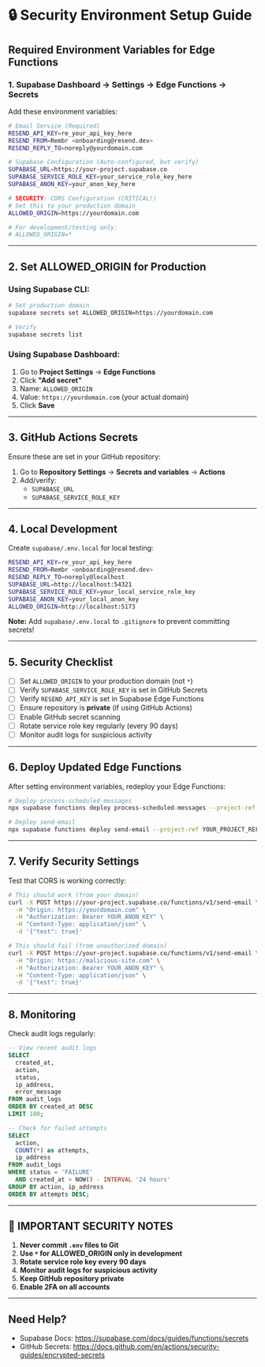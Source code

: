 # 🔒 Security Environment Setup Guide

## Required Environment Variables for Edge Functions

### 1. **Supabase Dashboard** → Settings → Edge Functions → Secrets

Add these environment variables:

```bash
# Email Service (Required)
RESEND_API_KEY=re_your_api_key_here
RESEND_FROM=Rembr <onboarding@resend.dev>
RESEND_REPLY_TO=noreply@yourdomain.com

# Supabase Configuration (Auto-configured, but verify)
SUPABASE_URL=https://your-project.supabase.co
SUPABASE_SERVICE_ROLE_KEY=your_service_role_key_here
SUPABASE_ANON_KEY=your_anon_key_here

# SECURITY: CORS Configuration (CRITICAL!)
# Set this to your production domain
ALLOWED_ORIGIN=https://yourdomain.com

# For development/testing only:
# ALLOWED_ORIGIN=*
```

---

## 2. **Set ALLOWED_ORIGIN for Production**

### Using Supabase CLI:

```bash
# Set production domain
supabase secrets set ALLOWED_ORIGIN=https://yourdomain.com

# Verify
supabase secrets list
```

### Using Supabase Dashboard:

1. Go to **Project Settings** → **Edge Functions**
2. Click **"Add secret"**
3. Name: `ALLOWED_ORIGIN`
4. Value: `https://yourdomain.com` (your actual domain)
5. Click **Save**

---

## 3. **GitHub Actions Secrets**

Ensure these are set in your GitHub repository:

1. Go to **Repository Settings** → **Secrets and variables** → **Actions**
2. Add/verify:
   - `SUPABASE_URL`
   - `SUPABASE_SERVICE_ROLE_KEY`

---

## 4. **Local Development**

Create `supabase/.env.local` for local testing:

```bash
RESEND_API_KEY=re_your_api_key_here
RESEND_FROM=Rembr <onboarding@resend.dev>
RESEND_REPLY_TO=noreply@localhost
SUPABASE_URL=http://localhost:54321
SUPABASE_SERVICE_ROLE_KEY=your_local_service_role_key
SUPABASE_ANON_KEY=your_local_anon_key
ALLOWED_ORIGIN=http://localhost:5173
```

**Note:** Add `supabase/.env.local` to `.gitignore` to prevent committing secrets!

---

## 5. **Security Checklist**

- [ ] Set `ALLOWED_ORIGIN` to your production domain (not `*`)
- [ ] Verify `SUPABASE_SERVICE_ROLE_KEY` is set in GitHub Secrets
- [ ] Verify `RESEND_API_KEY` is set in Supabase Edge Functions
- [ ] Ensure repository is **private** (if using GitHub Actions)
- [ ] Enable GitHub secret scanning
- [ ] Rotate service role key regularly (every 90 days)
- [ ] Monitor audit logs for suspicious activity

---

## 6. **Deploy Updated Edge Functions**

After setting environment variables, redeploy your Edge Functions:

```bash
# Deploy process-scheduled-messages
npx supabase functions deploy process-scheduled-messages --project-ref YOUR_PROJECT_REF

# Deploy send-email
npx supabase functions deploy send-email --project-ref YOUR_PROJECT_REF
```

---

## 7. **Verify Security Settings**

Test that CORS is working correctly:

```bash
# This should work (from your domain)
curl -X POST https://your-project.supabase.co/functions/v1/send-email \
  -H "Origin: https://yourdomain.com" \
  -H "Authorization: Bearer YOUR_ANON_KEY" \
  -H "Content-Type: application/json" \
  -d '{"test": true}'

# This should fail (from unauthorized domain)
curl -X POST https://your-project.supabase.co/functions/v1/send-email \
  -H "Origin: https://malicious-site.com" \
  -H "Authorization: Bearer YOUR_ANON_KEY" \
  -H "Content-Type: application/json" \
  -d '{"test": true}'
```

---

## 8. **Monitoring**

Check audit logs regularly:

```sql
-- View recent audit logs
SELECT 
  created_at,
  action,
  status,
  ip_address,
  error_message
FROM audit_logs
ORDER BY created_at DESC
LIMIT 100;

-- Check for failed attempts
SELECT 
  action,
  COUNT(*) as attempts,
  ip_address
FROM audit_logs
WHERE status = 'FAILURE'
  AND created_at > NOW() - INTERVAL '24 hours'
GROUP BY action, ip_address
ORDER BY attempts DESC;
```

---

## 🚨 IMPORTANT SECURITY NOTES

1. **Never commit `.env` files to Git**
2. **Use `*` for ALLOWED_ORIGIN only in development**
3. **Rotate service role key every 90 days**
4. **Monitor audit logs for suspicious activity**
5. **Keep GitHub repository private**
6. **Enable 2FA on all accounts**

---

## Need Help?

- Supabase Docs: https://supabase.com/docs/guides/functions/secrets
- GitHub Secrets: https://docs.github.com/en/actions/security-guides/encrypted-secrets
